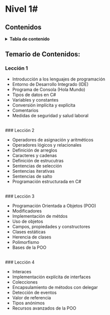 # Nivel 1#

## Contenidos
<details>
    <summary><b>Tabla de contenido</b></summary>
    <br>
  <ol>
      <li><a href="#Lección-1">Lección 1 </a></li>
      <li><a href="#Lección-2">Lección 2</a></li>
      <li><a href="#Lección-3">Lección 3 </a></li>
      <li><a href="#Lección-3">Lección 4 </a></li>
  </ol>
</details>

## Temario de Contenidos:
### Lección 1
<ul>
    <li>Introducción a los lenguajes de programación</li>
    <li>Entorno de Desarrollo Integrado (IDE)</li>
    <li>Programa de Consola (Hola Mundo)</li>
    <li>Tipos de datos en C#</li>
    <li>Variables y constantes</li>
    <li>Conversión implícita y explícita</li>
    <li>Comentarios</li>
    <li>Medidas de seguridad y salud laboral</li>
</ul>
<br>
### Lección 2
<ul>
    <li>Operadores de asignación y aritméticos</li>
    <li>Operadores lógicos y relacionales</li>
    <li>Definición de arreglos</li>
    <li>Caracteres y cadenas</li>
    <li>Definición de estrucutras</li>
    <li>Sentencias de selección</li>
    <li>Sentencias iterativas</li>
    <li>Sentencias de salto</li>
    <li>Programación estructurada en C#</li>
</ul>
<br>
### Lección 3
<ul>
    <li>Programación Orientada a Objetos (POO)</li>
    <li>Modificadores</li>
    <li>Implementación de métdos</li>
    <li>Uso de objetos</li>
    <li>Campos, propiedades y constructores</li>
    <li>Clases estáticas</li>
    <li>Herencia de clases</li>
    <li>Polimorfismo</li>
    <li>Bases de la POO</li>
</ul>
<br>
### Lección 4
<ul>
    <li>Interaces</li>
    <li>Implementación explícita de interfaces</li>
    <li>Colecciones</li>
    <li>Encapsulamiento de métodos con delegar</li>
    <li>Detección de eventos</li>
    <li>Valor de referencia</li>
    <li>Tipos anónimos</li>
    <li>Recursos avanzados de la POO</li>
</ul>
<br>


